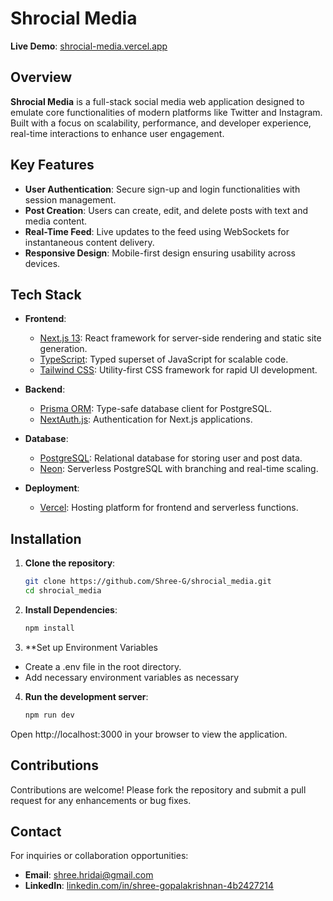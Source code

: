 # Shrocial Media

**Live Demo**: [shrocial-media.vercel.app](https://shrocial-media.vercel.app)

## Overview

**Shrocial Media** is a full-stack social media web application designed to emulate core functionalities of modern platforms like Twitter and Instagram. Built with a focus on scalability, performance, and developer experience, real-time interactions to enhance user engagement.

## Key Features

- **User Authentication**: Secure sign-up and login functionalities with session management.
- **Post Creation**: Users can create, edit, and delete posts with text and media content.
- **Real-Time Feed**: Live updates to the feed using WebSockets for instantaneous content delivery.
- **Responsive Design**: Mobile-first design ensuring usability across devices.

## Tech Stack

- **Frontend**:
  - [Next.js 13](https://nextjs.org/): React framework for server-side rendering and static site generation.
  - [TypeScript](https://www.typescriptlang.org/): Typed superset of JavaScript for scalable code.
  - [Tailwind CSS](https://tailwindcss.com/): Utility-first CSS framework for rapid UI development.

- **Backend**:
  - [Prisma ORM](https://www.prisma.io/): Type-safe database client for PostgreSQL.
  - [NextAuth.js](https://next-auth.js.org/): Authentication for Next.js applications.

- **Database**:
  - [PostgreSQL](https://www.postgresql.org/): Relational database for storing user and post data.
  - [Neon](https://neon.tech/): Serverless PostgreSQL with branching and real-time scaling.

- **Deployment**:
  - [Vercel](https://vercel.com/): Hosting platform for frontend and serverless functions.

## Installation

1. **Clone the repository**:
   ```bash
   git clone https://github.com/Shree-G/shrocial_media.git
   cd shrocial_media

2. **Install Dependencies**:
   ```bash
   npm install

3. **Set up Environment Variables
- Create a .env file in the root directory.
- Add necessary environment variables as necessary

4. **Run the development server**:
   ```bash
   npm run dev
Open http://localhost:3000 in your browser to view the application.

## Contributions
Contributions are welcome! Please fork the repository and submit a pull request for any enhancements or bug fixes.

## Contact

For inquiries or collaboration opportunities:

- **Email**: [shree.hridai@gmail.com](mailto:shree.hridai@gmail.com)
- **LinkedIn**: [linkedin.com/in/shree-gopalakrishnan-4b2427214](https://www.linkedin.com/in/shree-gopalakrishnan-4b2427214/)

